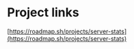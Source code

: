 # Project links
[https://roadmap.sh/projects/server-stats](https://roadmap.sh/projects/server-stats)
